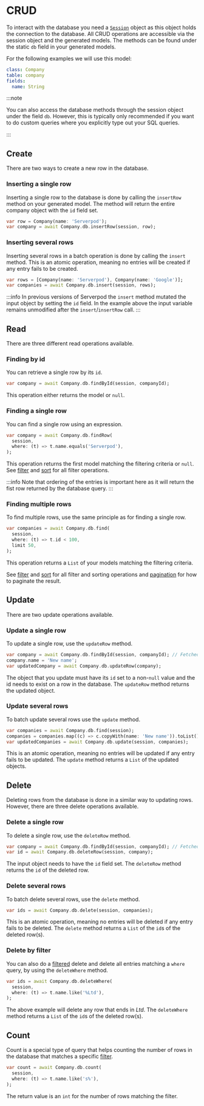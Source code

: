 # CRUD

To interact with the database you need a [`Session`](../sessions) object as this object holds the connection to the database. All CRUD operations are accessible via the session object and the generated models. The methods can be found under the static `db` field in your generated models.

For the following examples we will use this model:

```yaml
class: Company
table: company
fields:
  name: String
```

:::note

You can also access the database methods through the session object under the field `db`. However, this is typically only recommended if you want to do custom queries where you explicitly type out your SQL queries.

:::

## Create

There are two ways to create a new row in the database.

### Inserting a single row

Inserting a single row to the database is done by calling the `insertRow` method on your generated model. The method will return the entire company object with the `id` field set.

```dart
var row = Company(name: 'Serverpod');
var company = await Company.db.insertRow(session, row);
```

### Inserting several rows
Inserting several rows in a batch operation is done by calling the `insert` method. This is an atomic operation, meaning no entries will be created if any entry fails to be created.

```dart
var rows = [Company(name: 'Serverpod'), Company(name: 'Google')];
var companies = await Company.db.insert(session, rows);
```

:::info
In previous versions of Serverpod the `insert` method mutated the input object by setting the `id` field. In the example above the input variable remains unmodified after the `insert`/`insertRow` call.
:::

## Read

There are three different read operations available.

### Finding by id

You can retrieve a single row by its `id`.

```dart
var company = await Company.db.findById(session, companyId);
```

This operation either returns the model or `null`.

### Finding a single row

You can find a single row using an expression.

```dart
var company = await Company.db.findRow(
  session,
  where: (t) => t.name.equals('Serverpod'),
);
```

This operation returns the first model matching the filtering criteria or `null`. See [filter](filter) and [sort](sort) for all filter operations.

:::info
Note that ordering of the entries is important here as it will return the fist row returned by the database query.
:::

### Finding multiple rows

To find multiple rows, use the same principle as for finding a single row. 

```dart
var companies = await Company.db.find(
  session,
  where: (t) => t.id < 100,
  limit 50,
);
```

This operation returns a `List` of your models matching the filtering criteria.

See [filter](filter) and [sort](sort) for all filter and sorting operations and [pagination](pagination) for how to paginate the result.

## Update
There are two update operations available.

### Update a single row
To update a single row, use the `updateRow` method. 

```dart
var company = await Company.db.findById(session, companyId); // Fetched company has its id set 
company.name = 'New name';
var updatedCompany = await Company.db.updateRow(company);
```

The object that you update must have its `id` set to a non-`null` value and the id needs to exist on a row in the database. The `updateRow` method returns the updated object.

### Update several rows
To batch update several rows use the `update` method.

```dart
var companies = await Company.db.find(session);
companies = companies.map((c) => c.copyWith(name: 'New name')).toList();
var updatedCompanies = await Company.db.update(session, companies);
```

This is an atomic operation, meaning no entries will be updated if any entry fails to be updated. The `update` method returns a `List` of the updated objects.

## Delete

Deleting rows from the database is done in a similar way to updating rows. However, there are three delete operations available.

### Delete a single row
To delete a single row, use the `deleteRow` method. 

```dart
var company = await Company.db.findById(session, companyId); // Fetched company has its id set 
var id = await Company.db.deleteRow(session, company);
```
The input object needs to have the `id` field set. The `deleteRow` method returns the `id` of the deleted row.

### Delete several rows
To batch delete several rows, use the `delete` method. 

```dart
var ids = await Company.db.delete(session, companies);
```

This is an atomic operation, meaning no entries will be deleted if any entry fails to be deleted. The `delete` method returns a `List` of the `id`s of the deleted row(s).

### Delete by filter
You can also do a [filtered](filter) delete and delete all entries matching a `where` query, by using the `deleteWhere` method.

```dart
var ids = await Company.db.deleteWhere(
  session,
  where: (t) => t.name.like('%Ltd'),
);
```

The above example will delete any row that ends in *Ltd*. The `deleteWhere` method returns a `List` of the `id`s of the deleted row(s).

## Count

Count is a special type of query that helps counting the number of rows in the database that matches a specific [filter](filter).

```dart
var count = await Company.db.count(
  session, 
  where: (t) => t.name.like('s%'),
);
```

The return value is an `int` for the number of rows matching the filter.

